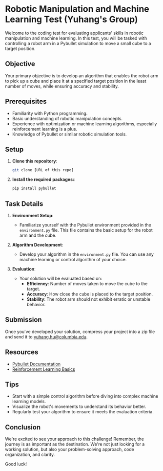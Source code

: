 # Robotic Manipulation and Machine Learning Test (Yuhang's Group)


Welcome to the coding test for evaluating applicants' skills in robotic manipulation and machine learning. In this test, you will be tasked with controlling a robot arm in a Pybullet simulation to move a small cube to a target position.

## Objective

Your primary objective is to develop an algorithm that enables the robot arm to pick up a cube and place it at a specified target position in the least number of moves, while ensuring accuracy and stability.

## Prerequisites

- Familiarity with Python programming.
- Basic understanding of robotic manipulation concepts.
- Experience with optimization or machine learning algorithms, especially reinforcement learning is a plus.
- Knowledge of Pybullet or similar robotic simulation tools.

## Setup

1. **Clone this repository**:
   ```bash
   git clone [URL of this repo]
   
2. **Install the required packages:**:
   ```bash
   pip install pybullet
   
## Task Details

1. **Environment Setup**: 
   - Familiarize yourself with the Pybullet environment provided in the `environment.py` file. This file contains the basic setup for the robot arm and the cube.

2. **Algorithm Development**: 
   - Develop your algorithm in the `environment.py` file. You can use any machine learning or control algorithm of your choice.

3. **Evaluation**: 
   - Your solution will be evaluated based on:
     - **Efficiency**: Number of moves taken to move the cube to the target.
     - **Accuracy**: How close the cube is placed to the target position.
     - **Stability**: The robot arm should not exhibit erratic or unstable behavior.

## Submission

Once you've developed your solution, compress your project into a zip file and send it to [yuhang.hu@columbia.edu](mailto:yuhang.hu@columbia.edu).
## Resources

- [Pybullet Documentation](https://pybullet.org/)
- [Reinforcement Learning Basics](https://www.learndatasci.com/tutorials/reinforcement-q-learning-scratch-python-openai-gym/)

## Tips

- Start with a simple control algorithm before diving into complex machine learning models.
- Visualize the robot's movements to understand its behavior better.
- Regularly test your algorithm to ensure it meets the evaluation criteria.

## Conclusion

We're excited to see your approach to this challenge! Remember, the journey is as important as the destination. We're not just looking for a working solution, but also your problem-solving approach, code organization, and clarity.

Good luck!
